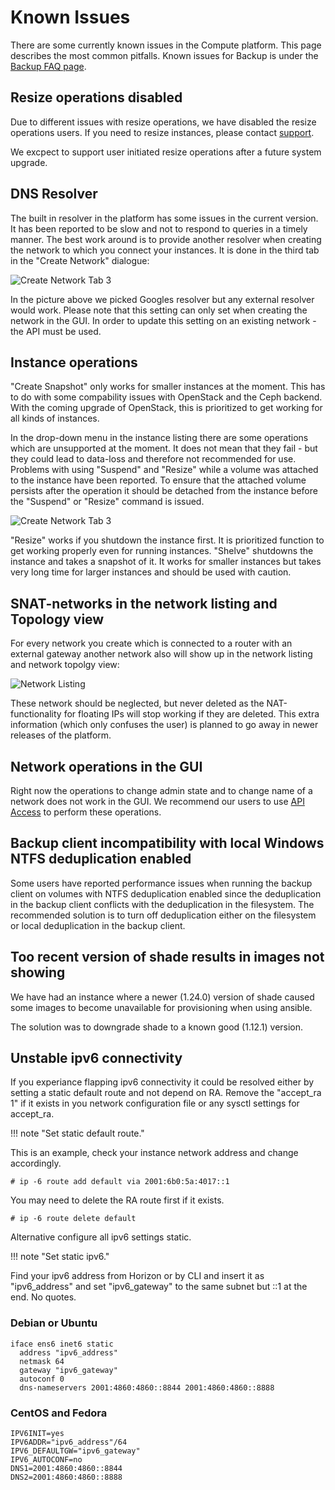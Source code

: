 # Known Issues

There are some currently known issues in the Compute platform. This page
describes the most common pitfalls. Known issues for Backup is under the [Backup
FAQ page](/backup/faq).

## Resize operations disabled

Due to different issues with resize operations, we have disabled the resize operations 
users. If you need to resize instances, please contact [support](/service/support/). 

We excpect to support user initiated resize operations after a future system upgrade.

## DNS Resolver

The built in resolver in the platform has some issues in the current version.
It has been reported to be slow and not to respond to queries in a timely
manner. The best work around is to provide another resolver when creating the
network to which you connect your instances. It is done in the third tab in the
"Create Network" dialogue:

![Create Network Tab 3](/images/create-network-dia2.png)

In the picture above we picked Googles resolver but any external resolver would
work. Please note that this setting can only set when creating the network in
the GUI. In order to update this setting on an existing network - the API must
be used.

## Instance operations

"Create Snapshot" only works for smaller instances at the moment. This has to
do with some compability issues with OpenStack and the Ceph backend. With the
coming upgrade of OpenStack, this is prioritized to get working for all kinds
of instances.

In the drop-down menu in the instance listing there are some operations which
are unsupported at the moment. It does not mean that they fail - but they could
lead to data-loss and therefore not recommended for use. Problems with using
"Suspend" and "Resize" while a volume was attached to the instance have been
reported. To ensure that the attached volume persists after the operation it
should be detached from the instance before the "Suspend" or "Resize" command
is issued.

![Create Network Tab 3](/images/instance-dropdown.png)

"Resize" works if you shutdown the instance first. It is prioritized function
to get working properly even for running instances.  "Shelve" shutdowns the
instance and takes a snapshot of it. It works for smaller instances but takes
very long time for larger instances and should be used with caution.

## SNAT-networks in the network listing and Topology view

For every network you create which is connected to a router with an external
gateway another network also will show up in the network listing and network
topolgy view:

![Network Listing](/images/snat-network.png)

These network should be neglected, but never deleted as the NAT-functionality
for floating IPs will stop working if they are deleted. This extra information
(which only confuses the user) is planned to go away in newer releases of the
platform.

## Network operations in the GUI

Right now the operations to change admin state and to change name of a network
does not work in the GUI. We recommend our users to use [API
Access](/compute/api/) to perform these operations.


## Backup client incompatibility with local Windows NTFS deduplication enabled

Some users have reported performance issues when running the backup client on
volumes with NTFS deduplication enabled since the deduplication in the backup
client conflicts with the deduplication in the filesystem. The recommended solution
is to turn off deduplication either on the filesystem or local deduplication
in the backup client.

## Too recent version of shade results in images not showing

We have had an instance where a newer (1.24.0) version of shade caused some
images to become unavailable for provisioning when using ansible.

The solution was to downgrade shade to a known good (1.12.1) version.

## Unstable ipv6 connectivity

If you experiance flapping ipv6 connectivity it could be resolved either by
setting a static default route and not depend on RA.
Remove the "accept_ra 1" if it exists in you network configuration file or
any sysctl settings for accept_ra.

!!! note "Set static default route."

This is an example, check your instance network address and change accordingly.

`# ip -6 route add default via 2001:6b0:5a:4017::1`

You may need to delete the RA route first if it exists.

`# ip -6 route delete default`

Alternative configure all ipv6 settings static.

!!! note "Set static ipv6."

Find your ipv6 address from Horizon or by CLI and insert it as "ipv6_address"
and set "ipv6_gateway" to the same subnet but ::1 at the end. No quotes.

### Debian or Ubuntu

```
iface ens6 inet6 static
  address "ipv6_address"
  netmask 64
  gateway "ipv6_gateway"
  autoconf 0
  dns-nameservers 2001:4860:4860::8844 2001:4860:4860::8888
```

### CentOS and Fedora

```
IPV6INIT=yes
IPV6ADDR="ipv6_address"/64
IPV6_DEFAULTGW="ipv6_gateway"
IPV6_AUTOCONF=no
DNS1=2001:4860:4860::8844
DNS2=2001:4860:4860::8888
```
